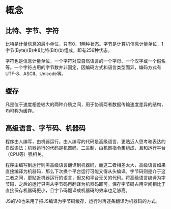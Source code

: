 # 概念

## 比特、字节、字符

比特是计量信息的最小单位，只有0、1两种状态。字节是计算机信息计量单位，1字节(Byte)(B)由8比特(Bit)(b)组成，即有256种状态。

字符也是信息计量单位，一个字符对应自然语言的一个字母、一个汉字或一个假名等。一个字符占用的字节数并非固定，因编码方式和语言类型而异，编码方式有UTF-8、ASCII、Unicode等。

## 缓存

凡是位于速度相差较大的两种介质之间，用于协调两者数据传输速度差异的结构，均可称为缓存。

## 高级语言、字节码、机器码

程序由人编写，由机器运行。由人编写的代码是高级语言，更贴近人思考和表达的自然语法；机器运行的代码是机器码，二进制，由机器指令集组成，且和运行平台（CPU等）强相关。

程序由编写到运行则需高级语言翻译到机器码，而这二者相差太大，高级语言如果直接编译为机器码，那么下次换个平台运行可能又得从头编译。字节码则是介于这二者之间，更贴近机器运行的语言，但又和平台无关的代码。将高级语言编译为字节码，之后的运行只需从字节码再翻译为机器码即可。保存字节码占用空间相比于直接保存机器码更小，且字节码翻译成机器码的效率也足够高。

JS的V8也采用了把JS编译为字节码缓存，运行时再逐条翻译为机器码的方式。

